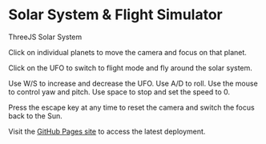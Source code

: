 # Solar System & Flight Simulator

ThreeJS Solar System

Click on individual planets to move the camera and focus on that planet.

Click on the UFO to switch to flight mode and fly around the solar system.

Use W/S to increase and decrease the UFO. Use A/D to roll. Use the mouse to control yaw and pitch. Use space to stop and set the speed to 0.

Press the escape key at any time to reset the camera and switch the focus back to the Sun.

Visit the [GitHub Pages site](https://jarvisar.github.io/solar-system/) to access the latest deployment.

